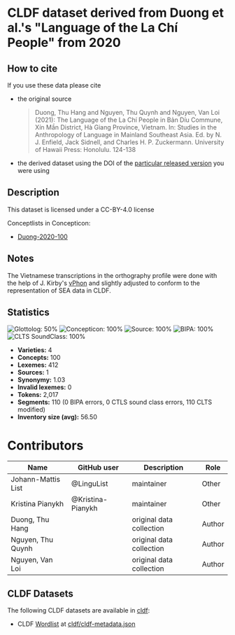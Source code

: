 # CLDF dataset derived from Duong et al.'s "Language of the La Chí People" from 2020

## How to cite

If you use these data please cite
- the original source
  > Duong, Thu Hang and Nguyen, Thu Quynh and Nguyen, Van Loi (2021): The Language of the La Chí People in Bản Díu Commune, Xín Mần District, Hà Giang Province, Vietnam. In: Studies in the Anthropology of Language in Mainland Southeast Asia. Ed. by N. J. Enfield, Jack Sidnell, and Charles H. P. Zuckermann. University of Hawaii Press: Honolulu. 124-138
- the derived dataset using the DOI of the [particular released version](../../releases/) you were using

## Description


This dataset is licensed under a CC-BY-4.0 license


Conceptlists in Concepticon:
- [Duong-2020-100](https://concepticon.clld.org/contributions/Duong-2020-100)
## Notes

The Vietnamese transcriptions in the orthography profile were done with the help of J. Kirby's [vPhon](https://github.com/kirbyj/vPhon/) and slightly adjusted to conform to the representation of SEA data in CLDF.



## Statistics


![Glottolog: 50%](https://img.shields.io/badge/Glottolog-50%25-red.svg "Glottolog: 50%")
![Concepticon: 100%](https://img.shields.io/badge/Concepticon-100%25-brightgreen.svg "Concepticon: 100%")
![Source: 100%](https://img.shields.io/badge/Source-100%25-brightgreen.svg "Source: 100%")
![BIPA: 100%](https://img.shields.io/badge/BIPA-100%25-brightgreen.svg "BIPA: 100%")
![CLTS SoundClass: 100%](https://img.shields.io/badge/CLTS%20SoundClass-100%25-brightgreen.svg "CLTS SoundClass: 100%")

- **Varieties:** 4
- **Concepts:** 100
- **Lexemes:** 412
- **Sources:** 1
- **Synonymy:** 1.03
- **Invalid lexemes:** 0
- **Tokens:** 2,017
- **Segments:** 110 (0 BIPA errors, 0 CTLS sound class errors, 110 CLTS modified)
- **Inventory size (avg):** 56.50

# Contributors

Name               | GitHub user | Description               | Role
---                | ---         | ---                       | ---
Johann-Mattis List | @LinguList  | maintainer                | Other
Kristina Pianykh | @Kristina-Pianykh | maintainer | Other
Duong, Thu Hang  | | original data collection | Author
Nguyen, Thu Quynh | | original data collection | Author
Nguyen, Van Loi | | original data collection | Author




## CLDF Datasets

The following CLDF datasets are available in [cldf](cldf):

- CLDF [Wordlist](https://github.com/cldf/cldf/tree/master/modules/Wordlist) at [cldf/cldf-metadata.json](cldf/cldf-metadata.json)